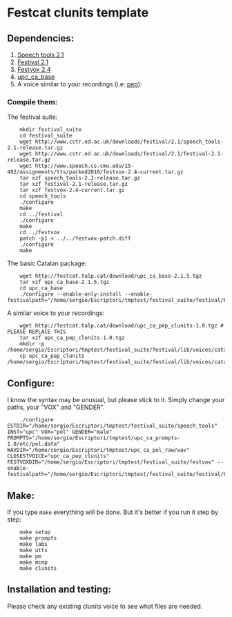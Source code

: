 # Festcat clunits template


## Dependencies:

1. [Speech tools 2.1](http://www.cstr.ed.ac.uk/downloads/festival/2.1/speech_tools-2.1-release.tar.gz)
2. [Festival 2.1](http://www.cstr.ed.ac.uk/downloads/festival/2.1/festival-2.1-release.tar.gz)
3. [Festvox 2.4](http://www.speech.cs.cmu.edu/15-492/assignments/tts/packed2010/festvox-2.4-current.tar.gz)
4. [upc_ca_base](http://festcat.talp.cat/download/upc_ca_base-2.1.5.tgz)
5. A voice similar to your recordings (i.e: [pep](http://festcat.talp.cat/download/upc_ca_pep_clunits-1.0.tgz)):

### Compile them:

The festival suite:

        mkdir festival_suite
        cd festival_suite
        wget http://www.cstr.ed.ac.uk/downloads/festival/2.1/speech_tools-2.1-release.tar.gz
        wget http://www.cstr.ed.ac.uk/downloads/festival/2.1/festival-2.1-release.tar.gz
        wget http://www.speech.cs.cmu.edu/15-492/assignments/tts/packed2010/festvox-2.4-current.tar.gz
        tar xzf speech_tools-2.1-release.tar.gz
        tar xzf festival-2.1-release.tar.gz
        tar xzf festvox-2.4-current.tar.gz
        cd speech_tools
        ./configure
        make
        cd ../festival
        ./configure
        make
        cd ../festvox
        patch -p1 < ../../festvox-patch.diff
        ./configure
        make

The basic Catalan package:

        wget http://festcat.talp.cat/download/upc_ca_base-2.1.5.tgz
        tar xzf upc_ca_base-2.1.5.tgz
        cd upc_ca_base
        ./configure --enable-only-install --enable-festivalpath="/home/sergio/Escriptori/tmptest/festival_suite/festival/bin"

A similar voice to your recordings:

        wget http://festcat.talp.cat/download/upc_ca_pep_clunits-1.0.tgz # PLEASE REPLACE THIS
        tar xzf upc_ca_pep_clunits-1.0.tgz
        mkdir -p /home/sergio/Escriptori/tmptest/festival_suite/festival/lib/voices/catalan
        cp upc_ca_pep_clunits /home/sergio/Escriptori/tmptest/festival_suite/festival/lib/voices/catalan/

## Configure:

I know the syntax may be unusual, but please stick to it. Simply change your paths, your "VOX" and "GENDER".

        ./configure ESTDIR="/home/sergio/Escriptori/tmptest/festival_suite/speech_tools" INST="upc" VOX="pol" GENDER="male" PROMPTS="/home/sergio/Escriptori/tmptest/upc_ca_prompts-1.0/etc/pol.data" WAVDIR="/home/sergio/Escriptori/tmptest/upc_ca_pol_raw/wav" CLOSESTVOICE="upc_ca_pep_clunits" FESTVOXDIR="/home/sergio/Escriptori/tmptest/festival_suite/festvox" --enable-festivalpath="/home/sergio/Escriptori/tmptest/festival_suite/festival/bin"


## Make:

If you type `make` everything will be done. But it's better if you run it step by step:

        make setup 
        make prompts
        make labs
        make utts
        make pm
        make mcep
        make clunits


## Installation and testing:

Please check any existing clunits voice to see what files are needed. 
